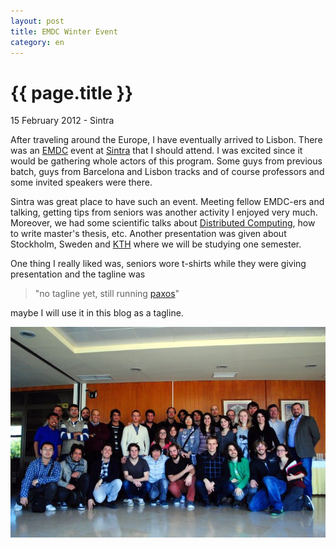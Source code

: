 ```yaml
---
layout: post
title: EMDC Winter Event
category: en
---
```


{{ page.title }}
================

<p class="meta">15 February 2012 - Sintra</p>

After traveling around the Europe, I have eventually arrived to Lisbon. There
was an
[EMDC](https://www.ac.upc.edu/en/academics/master/master-emdc-european-master-in-distributed-computing)
event at [Sintra](http://en.wikipedia.org/wiki/Sintra) that I should attend. I
was excited since it would be gathering whole actors of this program. Some guys
from previous batch, guys from Barcelona and Lisbon tracks and of course
professors and some invited speakers were there.

Sintra was great place to have such an event. Meeting fellow EMDC-ers and talking, getting tips from seniors 
was another activity I enjoyed very much. Moreover, we had some scientific talks about 
[Distributed Computing](http://en.wikipedia.org/wiki/Distributed_computing), how to write master's thesis, etc. 
Another presentation was given about Stockholm, Sweden and [KTH](http://www.kth.se/en) 
where we will be studying one semester. 

One thing I really liked was, seniors wore t-shirts while they were giving presentation and the tagline was 
> "no tagline yet, still running [paxos][1]"

maybe I will use it in this blog as a tagline. 

![emdc](/files/emdc.jpg)

[1]:http://en.wikipedia.org/wiki/Paxos_%28computer_science%29
